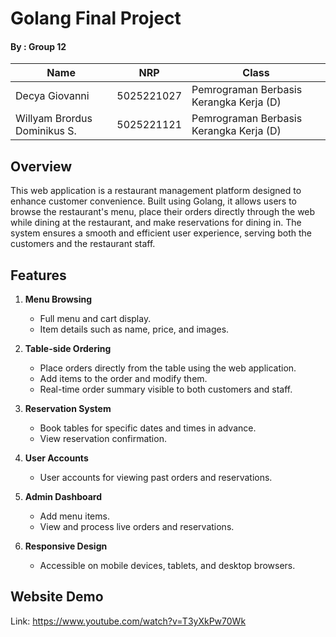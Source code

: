 # Golang Final Project

#### By : Group 12
| Name           | NRP        | Class     |
| ---            | ---        | ----------|
| Decya Giovanni | 5025221027 | Pemrograman Berbasis Kerangka Kerja (D) |
| Willyam Brordus Dominikus S. | 5025221121 | Pemrograman Berbasis Kerangka Kerja (D) |

## Overview
This web application is a restaurant management platform designed to enhance customer convenience. Built using Golang, it allows users to browse the restaurant's menu, place their orders directly through the web while dining at the restaurant, and make reservations for dining in. The system ensures a smooth and efficient user experience, serving both the customers and the restaurant staff.

## Features
1. **Menu Browsing**  
   - Full menu and cart display. 
   - Item details such as name, price, and images.  

2. **Table-side Ordering**  
   - Place orders directly from the table using the web application.  
   - Add items to the order and modify them.  
   - Real-time order summary visible to both customers and staff.  

3. **Reservation System**  
   - Book tables for specific dates and times in advance.  
   - View reservation confirmation.  

4. **User Accounts**  
   - User accounts for viewing past orders and reservations.  

5. **Admin Dashboard**  
   - Add menu items.  
   - View and process live orders and reservations.  

6. **Responsive Design**  
   - Accessible on mobile devices, tablets, and desktop browsers.

## Website Demo
Link: https://www.youtube.com/watch?v=T3yXkPw70Wk 
